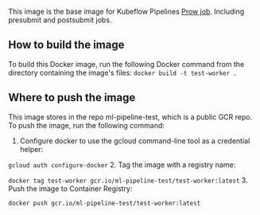 This image is the base image for Kubeflow Pipelines [Prow job](https://github.com/kubernetes/test-infra/blob/master/config/jobs/kubeflow/kubeflow-postsubmits.yaml#L245). Including presubmit and postsubmit jobs.

## How to build the image
To build this Docker image, run the following Docker command from the directory containing the image's files:
``` docker build -t test-worker . ```
## Where to push the image
This image stores in the repo ml-pipeline-test, which is a public GCR repo. To push the image, run the following command:
1. Configure docker to use the gcloud command-line tool as a credential helper:

``` gcloud auth configure-docker ```
2. Tag the image with a registry name:

``` docker tag test-worker gcr.io/ml-pipeline-test/test-worker:latest ```
3. Push the image to Container Registry:

``` docker push gcr.io/ml-pipeline-test/test-worker:latest ```